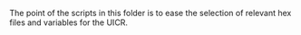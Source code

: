 
The point of the scripts in this folder is to ease the selection of relevant hex files and variables for the UICR.
